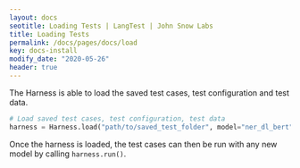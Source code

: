 ```yaml
---
layout: docs
seotitle: Loading Tests | LangTest | John Snow Labs
title: Loading Tests
permalink: /docs/pages/docs/load
key: docs-install
modify_date: "2020-05-26"
header: true
---
```


<div class="main-docs" markdown="1"><div class="h3-box" markdown="1">
 
The Harness is able to load the saved test cases, test configuration and test data. 

```python
# Load saved test cases, test configuration, test data  
harness = Harness.load("path/to/saved_test_folder", model="ner_dl_bert", task='ner', hub="johnsnowlabs")
```

Once the harness is loaded, the test cases can then be run with any new model by calling `harness.run()`.

</div></div>
